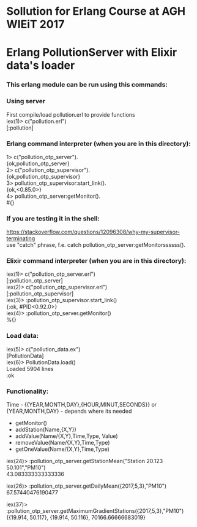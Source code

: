 # Sollution for Erlang Course at AGH WIEiT 2017
# Erlang PollutionServer with Elixir data's loader

### This erlang module can be run using this commands:

### Using server  
First compile/load pollution.erl to provide functions  
iex(1)> c("pollution.erl")  
[:pollution]  

### Erlang command interpreter (when you are in this directory):  
1> c("pollution_otp_server").  
{ok,pollution_otp_server}  
2> c("pollution_otp_supervisor").  
{ok,pollution_otp_supervisor}  
3> pollution_otp_supervisor:start_link().  
{ok,<0.85.0>}  
4> pollution_otp_server:getMonitor().  
#{}  

### If you are testing it in the shell:  
https://stackoverflow.com/questions/12096308/why-my-supervisor-terminating  
use "catch" phrase, f.e. catch pollution_otp_server:getMonitorssssss().  

### Elixir command interpreter (when you are in this directory):  
iex(1)> c("pollution_otp_server.erl")  
[:pollution_otp_server]  
iex(2)> c("pollution_otp_supervisor.erl")  
[:pollution_otp_supervisor]  
iex(3)> :pollution_otp_supervisor.start_link()  
{:ok, #PID<0.92.0>}  
iex(4)> :pollution_otp_server.getMonitor()  
%{}


### Load data:  
iex(5)> c("pollution_data.ex")  
[PollutionData]  
iex(6)> PollutionData.load()                
Loaded 5904 lines  
:ok  

### Functionality:
 
Time - {{YEAR,MONTH,DAY},{HOUR,MINUT,SECONDS}} or {YEAR,MONTH,DAY} - depends where its needed  
* getMonitor()  
* addStation(Name,{X,Y})  
* addValue(Name/{X,Y},Time,Type, Value)  
* removeValue(Name/{X,Y},Time,Type)
* getOneValue(Name/{X,Y},Time,Type)

iex(24)> :pollution_otp_server.getStationMean("Station 20.123 50.101","PM10")  
43.083333333333336  

iex(26)> :pollution_otp_server.getDailyMean({2017,5,3},"PM10")  
67.57440476190477

iex(37)> :pollution_otp_server.getMaximumGradientStations({2017,5,3},"PM10")  
{{19.914, 50.117}, {19.914, 50.116}, 70166.66666683019}




